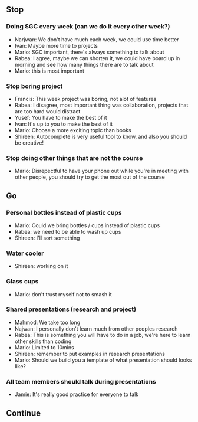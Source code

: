 ## Stop

### Doing SGC every week (can we do it every other week?)
- Narjwan: We don't have much each week, we could use time better
- Ivan: Maybe more time to projects
- Mario: SGC important, there's always something to talk about
- Rabea: I agree, maybe we can shorten it, we could have board up in morning and see how many things there are to talk about
- Mario: this is most important

### Stop boring project
- Francis: This week project was boring, not alot of features
- Rabea: I disagree, most important thing was collaboration, projects that are too hard would distract
- Yusef: You have to make the best of it
- Ivan: It's up to you to make the best of it
- Mario: Choose a more exciting topic than books
- Shireen: Autocomplete is very useful tool to know, and also you should be creative!

### Stop doing other things that are not the course
- Mario: Disrepectful to have your phone out while you're in meeting with other people, you should try to get the most out of the course

## Go

### Personal bottles instead of plastic cups
- Mario: Could we bring bottles / cups instead of plastic cups
- Rabea: we need to be able to wash up cups
- Shireen: I'll sort something

### Water cooler
- Shireen: working on it

### Glass cups
- Mario: don't trust myself not to smash it

### Shared presentations (research and project)
- Mahmod: We take too long
- Najwan: I personally don't learn much from other peoples research
- Rabea: This is something you will have to do in a job, we're here to learn other skills than coding
- Mario: Limited to 10mins 
- Shireen: remember to put examples in research presentations
- Mario: Should we build you a template of what presentation should looks like?


### All team members should talk during presentations
- Jamie: It's really good practice for everyone to talk 

## Continue
